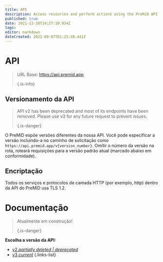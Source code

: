 ```yaml
---
title: API
description: Access resources and perform actions using the PreMiD API
published: true
date: 2021-12-20T14:27:18.034Z
tags:
editor: markdown
dateCreated: 2021-09-07T01:25:28.441Z
---
```


# API

> URL Base: https://api.premid.app 
> 
> {.is-info}

## Versionamento da API
> API v2 has been deprecated and most of its endpoints have been removed. Please use v3 for any future request to prevent issues. 
> 
> {.is-danger}

O PreMiD expõe versões diferentes da nossa API. Você pode especificar a versão incluindo-a no caminho de solicitação como `https://api.premid.app/v{version_number}`. Omitir o número da versão na rota, roteará requisições para a versão padrão atual (marcado abaixo em conformidade).

## Encriptação

Todos os serviços e protocolos de camada HTTP (por exemplo, http) dentro da API do PreMiD usa TLS 1.2.

# Documentação
> Atualmente em construção! 
> 
> {.is-danger}

**Escolha a versão da API:**
- [v2 *partially deleted | deprecated*](/dev/api/v2)
- [v3 *current*](/dev/api/v3)
{.links-list}
